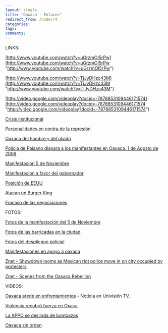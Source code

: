 ```yaml
---
layout: single
title: "Oaxaca - Enlaces"
redirect_from: /node/74
categories:
tags: 
comments: 
---
```

LINKS:  

[http://www.youtube.com/watch?v=uGrzmOI5rPw](http://www.youtube.com/watch?v=uGrzmOI5rPw "http://www.youtube.com/watch?v=uGrzmOI5rPw")  

[http://www.youtube.com/watch?v=TjJyDHzc43M](http://www.youtube.com/watch?v=TjJyDHzc43M "http://www.youtube.com/watch?v=TjJyDHzc43M")  

[http://video.google.com/videoplay?docid=-7878853109446171574](http://video.google.com/videoplay?docid=-7878853109446171574 "http://video.google.com/videoplay?docid=-7878853109446171574")  

[Crisis institucional](http://spanish.safe-democracy.org/2006/11/02/crisis-institucional-en-mexico)  

[Personalidades en contra de la represión](http://ramiroaragon.blogspot.com/2006/11/personalidades-del-mundo-entero.html)  

[Oaxaca del hambre y del olvido](http://acatlanseexpresa.blogspot.com/2006/11/oaxaca-del-hambre-y-del-olvido.html)  

[Policia de Paisano dispara a los manifestantes en Oaxaca. 1 de Agosto de 2006](http://www.noticias-oax.com.mx/articulos.php?id_sec=1&id_art=45521)  

[Manifestación 5 de Noviembre](http://www.indymedia.org/es/2006/11/874198.shtml)  

[Manifestación a favor del gobernador](http://www.eluniversal.com.mx/notas/386272.html)  

[Posición de EEUU](http://www.univision.com/content/content.jhtml?chid=6&schid=0&secid=1514&cid=1009781)  

[Atacan un Burger King](http://www.eluniversal.com.mx/notas/386267.html)  

[Fracaso de las negociaciones](http://www.cronica.com.mx/nota.php?id_nota=270083)  

FOTOS:  

[Fotos de la manifestación del 5 de Noviembre](http://nyc.indymedia.org/en/2006/11/78870.html)  

[Fotos de las barricadas en la ciudad](http://mexico.indymedia.org/tiki-browse_gallery.php?galleryId=66)  

[Fotos del despliegue policial](http://argentina.indymedia.org/news/2006/10/456841.php)  

[Manifestaciones en apoyo a oaxaca](http://bolivia.indymedia.org/es/2006/10/35491.shtml)  

[Znet - Showdown looms as Mexican riot police move in on city occupied by protesters](http://www.zmag.org/content/showarticle.cfm?SectionID=59&ItemID=11299)  

[Znet - Scenes from the Oaxaca Rebellion](http://www.zmag.org/content/showarticle.cfm?ItemID=10708)  

VIDEOS:  

[Oaxaca arede en enfrentamientos](http://www.univision.com/content/video.jhtml?cid=1001986&channelName=Noticias&_requestid=186882) - Noticia en Univisión TV.  

[Violencia recobró fuerza en Oxaca](http://www.univision.com/content/content.jhtml?cid=1007360)  

[La APPO se deslinda de bombazos](http://www.univision.com/content/content.jhtml?cid=1009396)  

[Oaxaca sin orden](http://www.univision.com/content/content.jhtml?cid=975957)
